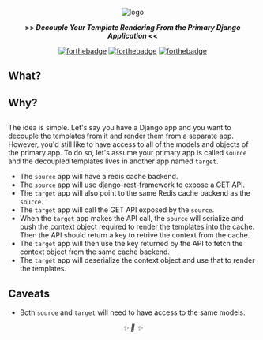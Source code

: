 
<div align="center">

![logo](https://user-images.githubusercontent.com/30027932/126043848-33cbf444-89e0-4c4d-afa0-ea1bfa2e4736.png)

<strong>>> <i>Decouple Your Template Rendering From the Primary Django Application</i> <<</strong>

[![forthebadge](https://forthebadge.com/images/badges/made-with-python.svg)](https://forthebadge.com)
[![forthebadge](https://forthebadge.com/images/badges/built-with-resentment.svg)](https://forthebadge.com)
[![forthebadge](https://forthebadge.com/images/badges/powered-by-black-magic.svg)](https://forthebadge.com)

</div>

## What?

## Why?

##

The idea is simple. Let's say you have a Django app and you want to decouple the templates from it and render them from a separate app. However, you'd still like to have access to all of the models and objects of the primary app. To do so, let's assume your primary app is called `source` and the decoupled templates lives in another app named `target`.

* The `source` app will have a redis cache backend.
* The `source` app will use django-rest-framework to expose a GET API.
* The `target` app will also point to the same Redis cache backend as the `source`.
* The `target` app will call the GET API exposed by the `source`.
* When the `target` app makes the API call, the `source` will serialize and push the context object required to render the templates into the cache. Then the API should return a key to retrive the context from the cache.
* The `target` app will then use the key returned by the API to fetch the context object from the same cache backend.
* The `target` app will deserialize the context object and use that to render the templates.


## Caveats

* Both `source` and `target` will need to have access to the same models.



<div align="center">
<i> ✨ 🍰 ✨ </i>
</div>

